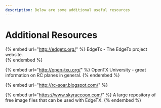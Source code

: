 ```yaml
---
description: Below are some additional useful resources
---
```


# Additional Resources


{% embed url="http://edgetx.org/" %}
EdgeTx - The EdgeTx project website.  
{% endembed %}

{% embed url="http://open-txu.org/" %}
OpenTX University - great information on RC planes in general.
{% endembed %}

{% embed url="http://rc-soar.blogspot.com/" %}

{% embed url="https://www.skyraccoon.com/" %}
A large repository of free image files that can be used with EdgeTX.
{% endembed %}
